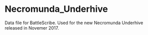 # Necromunda_Underhive

Data file for BattleScribe.
Used for the new Necromunda Underhive released in Novemer 2017.
